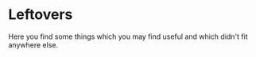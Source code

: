 
# Leftovers

Here you find some things which you may find useful and which didn't fit anywhere else.

